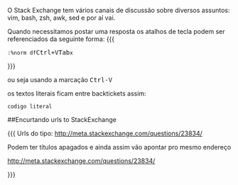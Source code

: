 O Stack Exchange tem vários canais de discussão
sobre diversos assuntos: vim, bash, zsh, awk, sed
e por aí vai.

Quando necessitamos postar uma resposta os atalhos de tecla
podem ser referenciados da seguinte forma:
{{{

`:%norm df`<kbd>Ctrl+V</kbd><kbd>Tab</kbd>`x`

}}}

ou seja usando a marcação <kbd> Ctrl-V </kbd>

os textos literais ficam entre backtickets assim:

``` codigo literal ```

##Encurtando urls to StackExchange 

{{{
Urls do tipo:
http://meta.stackexchange.com/questions/23834/

Podem ter títulos apagados e ainda assim vão apontar pro mesmo endereço

http://meta.stackexchange.com/questions/23834/

}}}
